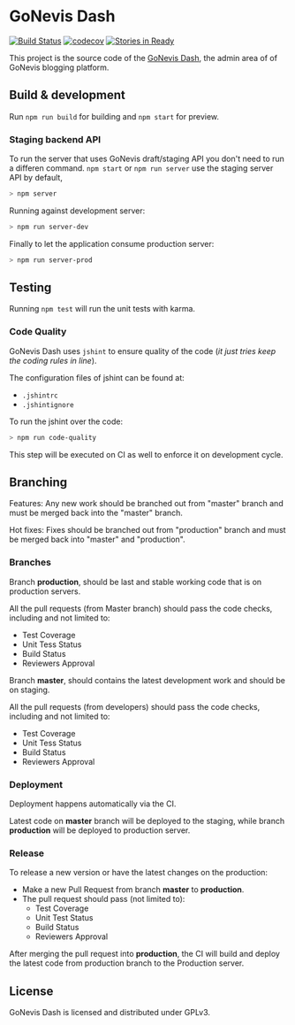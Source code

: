 # GoNevis Dash

[![Build Status](https://travis-ci.org/SavandBros/gonevis-dash.svg?branch=master)](https://travis-ci.org/SavandBros/gonevis-dash)
[![codecov](https://codecov.io/gh/SavandBros/gonevis-dash/branch/master/graph/badge.svg)](https://codecov.io/gh/SavandBros/gonevis-dash)
[![Stories in Ready](https://badge.waffle.io/SavandBros/gonevis-dash.png?label=ready&title=Ready)](https://waffle.io/SavandBros/gonevis-dash)

This project is the source code of the [GoNevis Dash](http://dash.gonevis.com), the admin area of of GoNevis blogging platform.

## Build & development

Run `npm run build` for building and `npm start` for preview.

### Staging backend API

To run the server that uses GoNevis draft/staging API you don't need to run a differen command. `npm start` or `npm run server` use the staging server API by default,

```bash
> npm server
```

Running against development server:

```bash
> npm run server-dev
```

Finally to let the application consume production server:

```bash
> npm run server-prod
```

## Testing

Running `npm test` will run the unit tests with karma.

### Code Quality

GoNevis Dash uses `jshint` to ensure quality of the code (_it just tries keep the coding rules in line_).

The configuration files of jshint can be found at:

* `.jshintrc`
* `.jshintignore`

To run the jshint over the code:

```bash
> npm run code-quality
```

This step will be executed on CI as well to enforce it on development cycle.

## Branching

Features: Any new work should be branched out from "master" branch and must be merged back into the "master" branch.

Hot fixes: Fixes should be branched out from "production" branch and must be merged back into "master" and "production".

### Branches

Branch **production**, should be last and stable working code that is on production servers.

All the pull requests (from Master branch) should pass the code checks, including and not limited to:

* Test Coverage
* Unit Tess Status
* Build Status
* Reviewers Approval

Branch **master**, should contains the latest development work and should be on staging.

All the pull requests (from developers) should pass the code checks, including and not limited to:

* Test Coverage
* Unit Tess Status
* Build Status
* Reviewers Approval

### Deployment

Deployment happens automatically via the CI.

Latest code on **master** branch will be deployed to the staging, while branch **production** will be deployed to production server.

### Release

To release a new version or have the latest changes on the production:

* Make a new Pull Request from branch **master** to **production**.
* The pull request should pass (not limited to):
  * Test Coverage
  * Unit Test Status
  * Build Status
  * Reviewers Approval

After merging the pull request into **production**, the CI will build and deploy the latest code from production branch to the Production server.

## License

GoNevis Dash is licensed and distributed under GPLv3.
